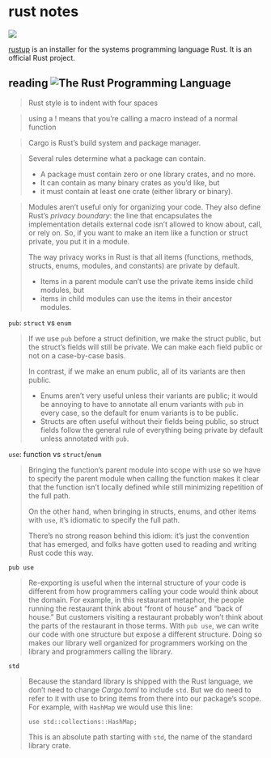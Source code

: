 # rust notes

![](https://www.rust-lang.org/logos/rust-logo-blk.svg)

[rustup](https://rustup.rs/) is an installer for the systems programming language Rust.
It is an official Rust project.

## reading ![The Rust Programming Language](https://learning.oreilly.com/library/cover/9781098122539/)

> Rust style is to indent with four spaces

> using a ! means that you’re calling a macro instead of a normal function

> Cargo is Rust’s build system and package manager.

> Several rules determine what a package can contain.
> * A package must contain zero or one library crates, and no more.
> * It can contain as many binary crates as you’d like, but
> * it must contain at least one crate (either library or binary).

> Modules aren’t useful only for organizing your code. They also define Rust’s *privacy boundary*: the line that encapsulates the implementation details external code isn’t allowed to know about, call, or rely on. So, if you want to make an item like a function or struct private, you put it in a module.
>
> The way privacy works in Rust is that all items (functions, methods, structs, enums, modules, and constants) are private by default.
> * Items in a parent module can’t use the private items inside child modules, but
> * items in child modules can use the items in their ancestor modules.

`pub`: `struct` vs `enum`

> If we use `pub` before a struct definition, we make the struct public, but the struct’s fields will still be private. We can make each field public or not on a case-by-case basis.
>
> In contrast, if we make an enum public, all of its variants are then public.
>
> * Enums aren’t very useful unless their variants are public; it would be annoying to have to annotate all enum variants with `pub` in every case, so the default for enum variants is to be public.
> * Structs are often useful without their fields being public, so struct fields follow the general rule of everything being private by default unless annotated with `pub`.

`use`: function vs `struct`/`enum`

> Bringing the function’s parent module into scope with use so we have to specify the parent module when calling the function makes it clear that the function isn’t locally defined while still minimizing repetition of the full path.
>
> On the other hand, when bringing in structs, enums, and other items with `use`, it’s idiomatic to specify the full path.
>
> There’s no strong reason behind this idiom: it’s just the convention that has emerged, and folks have gotten used to reading and writing Rust code this way.

`pub use`

> Re-exporting is useful when the internal structure of your code is different from how programmers calling your code would think about the domain. For example, in this restaurant metaphor, the people running the restaurant think about “front of house” and “back of house.” But customers visiting a restaurant probably won’t think about the parts of the restaurant in those terms. With `pub use`, we can write our code with one structure but expose a different structure. Doing so makes our library well organized for programmers working on the library and programmers calling the library.

`std`

> Because the standard library is shipped with the Rust language, we don’t need to change *Cargo.toml* to include `std`. But we do need to refer to it with use to bring items from there into our package’s scope. For example, with `HashMap` we would use this line:
>
> `use std::collections::HashMap;`
>
> This is an absolute path starting with `std`, the name of the standard library crate.
